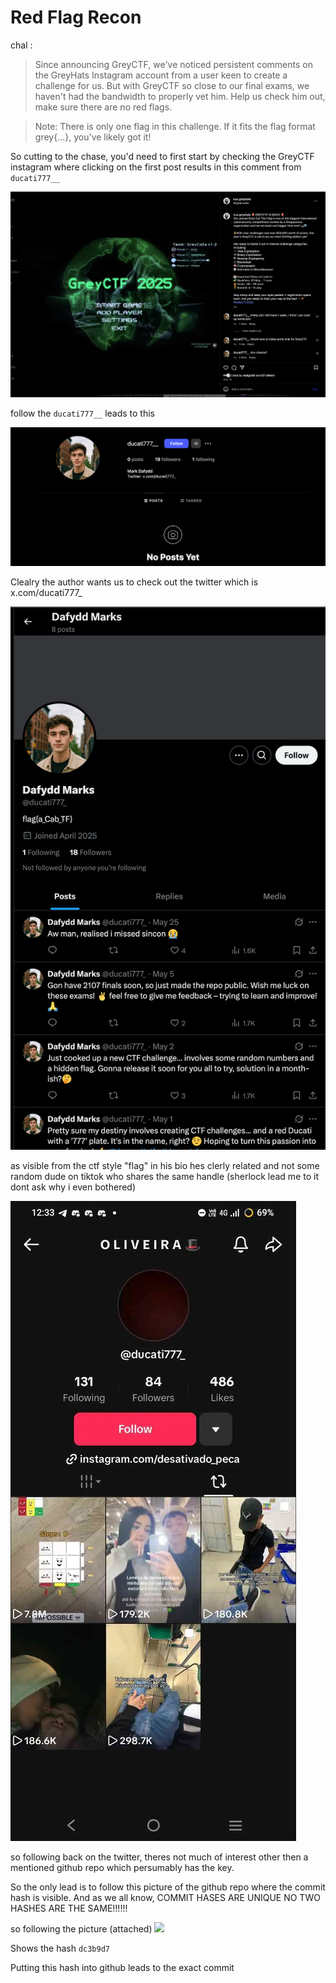 # Red Flag Recon

chal :
> Since announcing GreyCTF, we've noticed persistent comments on the GreyHats Instagram account from a user keen to create a challenge for us. But with GreyCTF so close to our final exams, we haven't had the bandwidth to properly vet him. Help us check him out, make sure there are no red flags.

>Note: There is only one flag in this challenge. If it fits the flag format grey{...}, you've likely got it!

So cutting to the chase, you'd need to first start by checking the GreyCTF instagram where clicking on the first post results in this comment from ``ducati777__``

![](https://github.com/saumilthecode/writeup-of-sorts-greyhats-2025/blob/main/Red%20Flag%20Recon/SCR-20250603-jvln.jpeg?raw=true)

follow the `ducati777__` leads to this

![](https://github.com/saumilthecode/writeup-of-sorts-greyhats-2025/blob/main/Red%20Flag%20Recon/SCR-20250603-jwav.png?raw=true)

Clealry the author wants us to check out the twitter which is x.com/ducati777_

![](https://github.com/saumilthecode/writeup-of-sorts-greyhats-2025/blob/main/Red%20Flag%20Recon/SCR-20250603-jwjs.png?raw=true)

as visible from the ctf style "flag" in his bio hes clerly related and not some random dude on tiktok who shares the same handle (sherlock lead me to it dont ask why i even bothered)

![](https://raw.githubusercontent.com/saumilthecode/writeup-of-sorts-greyhats-2025/refs/heads/main/Red%20Flag%20Recon/Screenshot_20250601_123351.webp)

so following back on the twitter, theres not much of interest other then a mentioned github repo which persumably has the key.

So the only lead is to follow this picture of the github repo where the commit hash is visible. And as we all know, COMMIT HASES ARE UNIQUE NO TWO HASHES ARE THE SAME!!!!!!

so following the picture (attached)
![](https://pbs.twimg.com/media/GpXtG9UbYAAkAPm?format=jpg&name=4096x4096)

Shows the hash `dc3b9d7`

Putting this hash into github leads to the exact commit
